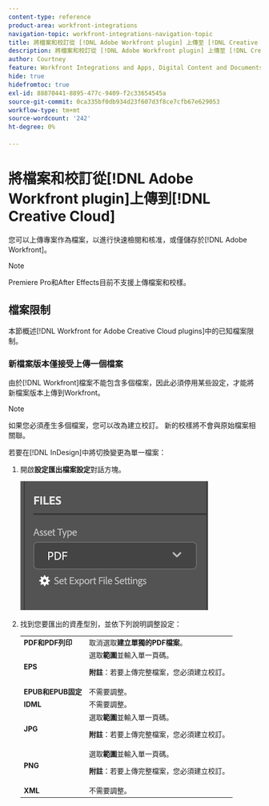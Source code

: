 ```yaml
---
content-type: reference
product-area: workfront-integrations
navigation-topic: workfront-integrations-navigation-topic
title: 將檔案和校訂從 [!DNL Adobe Workfront plugin] 上傳至 [!DNL Creative Cloud]
description: 將檔案和校訂從 [!DNL Adobe Workfront plugin] 上傳至 [!DNL Creative Cloud]
author: Courtney
feature: Workfront Integrations and Apps, Digital Content and Documents
hide: true
hidefromtoc: true
exl-id: 88870441-8895-477c-9409-f2c33654545a
source-git-commit: 0ca335bf0db934d23f607d3f8ce7cfb67e629053
workflow-type: tm+mt
source-wordcount: '242'
ht-degree: 0%

---
```


# 將檔案和校訂從[!DNL Adobe Workfront plugin]上傳到[!DNL Creative Cloud]

您可以上傳專案作為檔案，以進行快速檢閱和核准，或僅儲存於[!DNL Adobe Workfront]。

>[!NOTE]
>
>Premiere Pro和After Effects目前不支援上傳檔案和校樣。


## 檔案限制

本節概述[!DNL Workfront for Adobe Creative Cloud plugins]中的已知檔案限制。

### 新檔案版本僅接受上傳一個檔案

由於[!DNL Workfront]檔案不能包含多個檔案，因此必須停用某些設定，才能將新檔案版本上傳到Workfront。

>[!NOTE]
>
>如果您必須產生多個檔案，您可以改為建立校訂。 新的校樣將不會與原始檔案相關聯。



若要在[!DNL InDesign]中將切換變更為單一檔案：

1. 開啟&#x200B;**設定匯出檔案設定**&#x200B;對話方塊。

   ![](assets/file-export-settings.png)

1. 找到您要匯出的資產型別，並依下列說明調整設定：

   <table>
    <tr>
    <td><strong>PDF和PDF列印</strong>
    </td>
    <td>取消選取<strong>建立單獨的PDF檔案</strong>。
    </td>
    </tr>
    <tr>
    <td><strong>EPS</strong>
    </td>
    <td>選取<strong>範圍</strong>並輸入單一頁碼。 
    <p>
    <strong>附註</strong>：若要上傳完整檔案，您必須建立校訂。 
    </td>
    </tr>
    <tr>
    <td><strong>EPUB和EPUB固定</strong>
    </td>
    <td>不需要調整。
    </td>
    </tr>
    <tr>
    <td><strong>IDML</strong>
    </td>
    <td>不需要調整。
    </td>
    </tr>
    <tr>
    <td><strong>JPG</strong>
    </td>
    <td>選取<strong>範圍</strong>並輸入單一頁碼。 
    <p>
    <strong>附註</strong>：若要上傳完整檔案，您必須建立校訂。 
    </td>
    </tr>
    <tr>
    <td><strong>PNG</strong>
    </td>
    <td>選取<strong>範圍</strong>並輸入單一頁碼。 
    <p>
    <strong>附註</strong>：若要上傳完整檔案，您必須建立校訂。 
    </td>
    </tr>
    <tr>
    <td><strong>XML</strong>
    </td>
    <td>不需要調整。 
    </td>
    </tr>
    </table>
